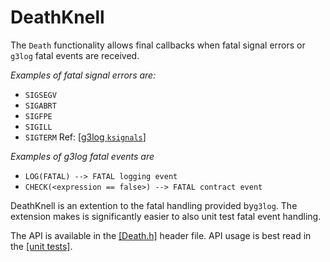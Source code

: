 DeathKnell
==========

The `Death` functionality allows final callbacks when fatal signal errors  or `g3log` fatal events are received. 

*Examples of fatal signal errors are:* 
* `SIGSEGV`
* `SIGABRT`
* `SIGFPE`
* `SIGILL`
* `SIGTERM`
Ref: [[g3log `ksignals`]](https://github.com/KjellKod/g3log/blob/master/src/crashhandler_unix.cpp)


*Examples of g3log fatal events are* 
* `LOG(FATAL) --> FATAL logging event`
* `CHECK(<expression == false>) --> FATAL contract event`  

DeathKnell is an extention to the fatal handling provided by`g3log`. The extension makes is significantly easier to also unit test fatal event handling. 

The API is available in the [[Death.h]](https://github.com/LogRhythm/DeathKnell/blob/master/src/Death.h) header file. API usage is best read in the [[unit tests]](https://github.com/LogRhythm/DeathKnell/blob/master/test/DeathTest.cpp). 
